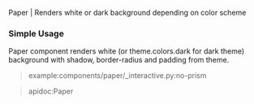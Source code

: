 Paper | Renders white or dark background depending on color scheme

### Simple Usage

Paper component renders white (or theme.colors.dark for dark theme) background with shadow, border-radius and padding from theme.

> example:components/paper/_interactive.py:no-prism

> apidoc:Paper

